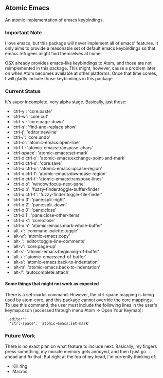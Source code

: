 ## Atomic Emacs

An atomic implementation of emacs keybindings.

### Important Note

I love emacs, but this package will never implement all of emacs' features. It only aims to
provide a reasonable set of default emacs keybindings so that emacs refugees might find themselves
at home.

OSX already provides emacs-like keybindings to Atom, and those are not reimplemented in this
package. This might, however, cause a problem later on when Atom becomes available at other
platforms. Once that time comes, I will gladly include those keybindings in this package.

### Current Status

It's super incomplete, very alpha stage. Basically, just these:

* 'ctrl-y': 'core:paste'
* 'ctrl-w': 'core:cut'
* 'ctrl-v': 'core:page-down'
* 'ctrl-s': 'find-and-replace:show'
* 'ctrl-j': 'editor:newline'
* 'ctrl-/': 'core:undo'
* 'ctrl-o': 'atomic-emacs:open-line'
* 'ctrl-t': 'atomic-emacs:transpose-chars'
* 'ctrl-space': 'atomic-emacs:set-mark'
* 'ctrl-x ctrl-x': 'atomic-emacs:exchange-point-and-mark'
* 'ctrl-x ctrl-s': 'core:save'
* 'ctrl-x ctrl-u': 'atomic-emacs:upcase-region'
* 'ctrl-x ctrl-l': 'atomic-emacs:downcase-region'
* 'ctrl-x ctrl-t': 'atomic-emacs:transpose-lines'
* 'ctrl-x o': 'window:focus-next-pane'
* 'ctrl-x b': 'fuzzy-finder:toggle-buffer-finder'
* 'ctrl-x ctrl-f': 'fuzzy-finder:toggle-file-finder'
* 'ctrl-x 3': 'pane:split-right'
* 'ctrl-x 2': 'pane:split-down'
* 'ctrl-x 0': 'pane:close'
* 'ctrl-x 1': 'pane:close-other-items'
* 'ctrl-x k': 'core:close'
* 'ctrl-x h': 'atomic-emacs:mark-whole-buffer'
* 'alt-x': 'command-palette:toggle'
* 'alt-w': 'atomic-emacs:copy'
* 'alt-;': 'editor:toggle-line-comments'
* 'alt-v': 'core:page-up'
* 'alt-<': 'atomic-emacs:beginning-of-buffer'
* 'alt->': 'atomic-emacs:end-of-buffer'
* 'alt-a': 'atomic-emacs:back-to-indentation'
* 'alt-m': 'atomic-emacs:back-to-indentation'
* 'alt-/': 'autocomplete:attach'

#### Some things that might not work as expected

There is a set-marks command. However, the ctrl-space mapping is being used by atom-core, and this package cannot override the core mappings. To use this command, the user must include the following lines in the user's keymap.cson (accessed through menu Atom -> Open Your Keymap):

```
'.editor':
  'ctrl-space': 'atomic-emacs:set-mark'
```

### Future Work

There is no exact plan on what feature to include next. Basically, my fingers press something, my
muscle memory gets annoyed, and then I just go ahead and fix that. But right at the top of my head,
I'm currently thinking of:

* Kill ring
* Macros
